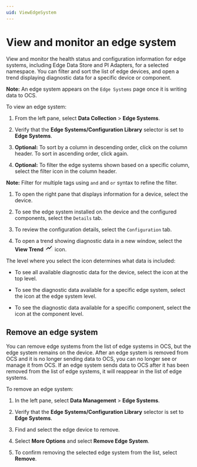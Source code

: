 ```yaml
---
uid: ViewEdgeSystem
---
```


# View and monitor an edge system

View and monitor the health status and configuration information for edge systems, including Edge Data Store and PI Adapters, for a selected namespace. You can filter and sort the list of edge devices, and open a trend displaying diagnostic data for a specific device or component. 

**Note:** An edge system appears on the `Edge Systems` page once it is writing data to OCS.

To view an edge system:

1. From the left pane, select **Data Collection** > **Edge Systems**.

1. Verify that the **Edge Systems/Configuration Library** selector is set to **Edge Systems**.

1. **Optional:** To sort by a column in descending order, click on the column header. To sort in ascending order, click again.

1. **Optional:** To filter the edge systems shown based on a specific column, select the filter icon in the column header. 

  **Note:** Filter for multiple tags using `and` and `or` syntax to refine the filter.

1. To open the right pane that displays information for a device, select the device. 

1. To see the edge system installed on the device and the configured components, select the `Details` tab.

1. To review the configuration details, select the `Configuration` tab.

1. To open a trend showing diagnostic data in a new window, select the **View Trend** ![View Trend](images/view-trend-icon.png) icon.

  The level where you select the icon determines what data is included:

   - To see all available diagnostic data for the device, select the icon at the top level. 

   - To see the diagnostic data available for a specific edge system, select the icon at the edge system level. 

   - To see the diagnostic data available for a specific component, select the icon at the component level. 

## Remove an edge system

You can remove edge systems from the list of edge systems in OCS, but the edge system remains on the device. After an edge system is removed from OCS and it is no longer sending data to OCS, you can no longer see or manage it from OCS. If an edge system sends data to OCS after it has been removed from the list of edge systems, it will reappear in the list of edge systems.

To remove an edge system:

1. In the left pane, select **Data Management** > **Edge Systems**.

1. Verify that the **Edge Systems/Configuration Library** selector is set to **Edge Systems**.

1. Find and select the edge device to remove.

1. Select **More Options** and select **Remove Edge System**.

1. To confirm removing the selected edge system from the list, select **Remove**. 
